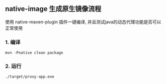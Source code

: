 ## native-image 生成原生镜像流程

使用 native-maven-plugin 插件一键编译, 并且测试java的动态代理功能是否可以正常使用

### 1. 编译

```shell
mvn -Pnative clean package
```

### 2. 运行

```shell
./target/proxy-app.exe
```
